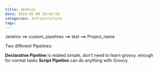 ```yaml
---
title: Jenkins
date: 2019-05-09 19:43:54
categories: Infrastructure
tags:
---
```


Jenkins ==> custom_pipelines ==> test ==>  Project_name


Two different Pipelines:

**Declarative Pipeline** is related simple, don't need to learn groovy. enough for normal tasks
**Script Pipeline** can do anything with Groovy

